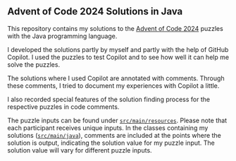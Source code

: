 ## Advent of Code 2024 Solutions in Java

This repository contains my solutions to the  [Advent of Code 2024](http://adventofcode.com/2024) puzzles with
the Java programming language.

I developed the solutions partly by myself and partly with the help of GitHub Copilot.
I used the puzzles to test Copilot and to see how well it can help me solve the puzzles.

The solutions where I used Copilot are annotated with comments. Through these comments,
I tried to document my experiences with Copilot a little.

I also recorded special features of the solution finding process for the respective puzzles in code comments.

The puzzle inputs can be found under [`src/main/resources`](https://github.com/ozoeller/Advent-of-Code-2024-Java/tree/main/src/main/resources/dev/zoeller/aoc2024).
Please note that each participant receives unique inputs.
In the classes containing my solutions ([`src/main/java`](https://github.com/ozoeller/Advent-of-Code-2024-Java/tree/main/src/main/java/dev/zoeller/aoc2024)),
comments are included at the points where the solution is output,
indicating the solution value for my puzzle input. The solution value will vary for different puzzle inputs.